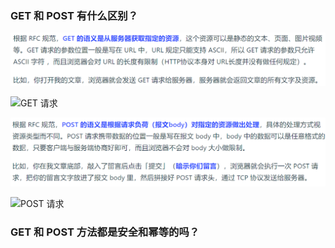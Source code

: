 ### GET 和 POST 有什么区别？

![image-20250319222749970](../../../../image/image-20250319222749970.png)

![GET 请求](https://cdn.xiaolincoding.com/gh/xiaolincoder/ImageHost/%E8%AE%A1%E7%AE%97%E6%9C%BA%E7%BD%91%E7%BB%9C/HTTP/12-Get%E8%AF%B7%E6%B1%82.png)

![image-20250319222802290](../../../../image/image-20250319222802290.png)

![POST 请求](https://cdn.xiaolincoding.com/gh/xiaolincoder/ImageHost/%E8%AE%A1%E7%AE%97%E6%9C%BA%E7%BD%91%E7%BB%9C/HTTP/13-Post%E8%AF%B7%E6%B1%82.png)

###  GET 和 POST 方法都是安全和幂等的吗？


